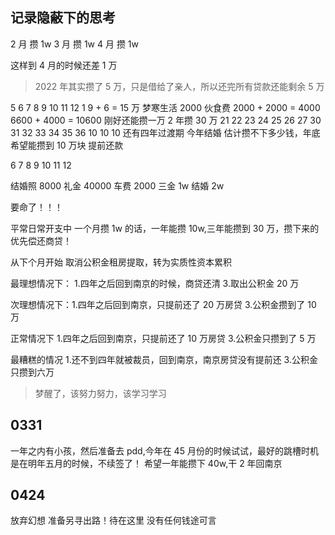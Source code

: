 ## 记录隐蔽下的思考

2 月 攒 1w
3 月 攒 1w
4 月 攒 1w

这样到 4 月的时候还差 1 万

> 2022 年其实攒了 5 万，只是借给了亲人，所以还完所有贷款还能剩余 5 万

5 6 7 8 9 10 11 12 1
9 + 6 = 15 万
梦寒生活 2000 伙食费
2000 + 2000 = 4000
6600 + 4000 = 10600
刚好还能攒一万
2 年攒 30 万
21 22 23 24 25 26 27
30 31 32 33 34 35 36
10 10 10
还有四年过渡期
今年结婚 估计攒不下多少钱，年底希望能攒到 10 万块 提前还款

6 7 8 9 10 11 12

结婚照 8000
礼金 40000
车费 2000
三金 1w
结婚 2w

要命了！！！

平常日常开支中 一个月攒 1w 的话，一年能攒 10w,三年能攒到 30 万，攒下来的优先偿还商贷！

从下个月开始 取消公积金租房提取，转为实质性资本累积

最理想情况下： 1.四年之后回到南京的时候，商贷还清 3.取出公积金 20 万

次理想情况下：1.四年之后回到南京，只提前还了 20 万房贷 3.公积金攒到了 10 万

正常情况下 1.四年之后回到南京，只提前还了 10 万房贷 3.公积金只攒到了 5 万

最糟糕的情况 1.还不到四年就被裁员，回到南京，南京房贷没有提前还 3.公积金只攒到六万

> 梦醒了，该努力努力，该学习学习

## 0331

一年之内有小孩，然后准备去 pdd,今年在 45 月份的时候试试，最好的跳槽时机是在明年五月的时候，不续签了！
希望一年能攒下 40w,干 2 年回南京

## 0424

放弃幻想 准备另寻出路！待在这里 没有任何钱途可言
